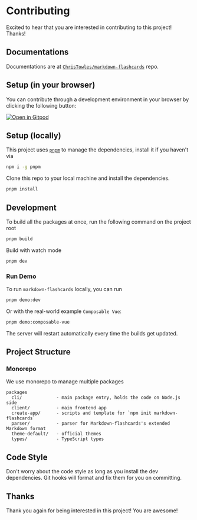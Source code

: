 # Contributing

Excited to hear that you are interested in contributing to this project! Thanks!

## Documentations

Documentations are at [`ChrisTowles/markdown-flashcards`](https://github.com/ChrisTowles/markdown-flashcards/) repo.

## Setup (in your browser)

You can contribute through a development environment in your browser by clicking the following button:

[![Open in Gitpod](https://gitpod.io/button/open-in-gitpod.svg)](https://gitpod.io/#https://github.com/ChrisTowles/markdown-flashcards)

## Setup (locally)

This project uses [`pnpm`](https://pnpm.io/) to manage the dependencies, install it if you haven't via

```bash
npm i -g pnpm
```

Clone this repo to your local machine and install the dependencies.

```bash
pnpm install
```

## Development

To build all the packages at once, run the following command on the project root

```bash
pnpm build
```

Build with watch mode

```bash
pnpm dev
```

### Run Demo

To run `markdown-flashcards` locally, you can run

```bash
pnpm demo:dev
```

Or with the real-world example `Composable Vue`:

```bash
pnpm demo:composable-vue
```

The server will restart automatically every time the builds get updated.

## Project Structure

### Monorepo

We use monorepo to manage multiple packages

```
packages
  cli/             - main package entry, holds the code on Node.js side
  client/          - main frontend app
  create-app/      - scripts and template for `npm init markdown-flashcards`
  parser/          - parser for Markdown-flashcards's extended Markdown format
  theme-default/   - official themes
  types/           - TypeScript types
```

## Code Style

Don't worry about the code style as long as you install the dev dependencies. Git hooks will format and fix them for you on committing.

## Thanks

Thank you again for being interested in this project! You are awesome!
